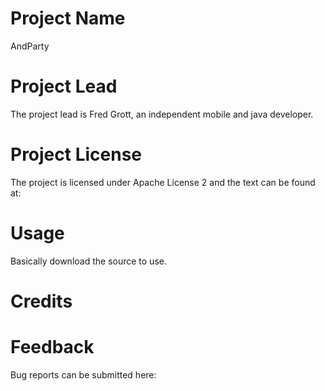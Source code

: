 # Project Name

AndParty


# Project Lead

The project lead is Fred Grott, an independent mobile and java developer.

# Project License

The project is licensed under Apache License 2 and the text can be found at:

# Usage

Basically download the source to use.

# Credits



# Feedback

Bug reports can be submitted here:


